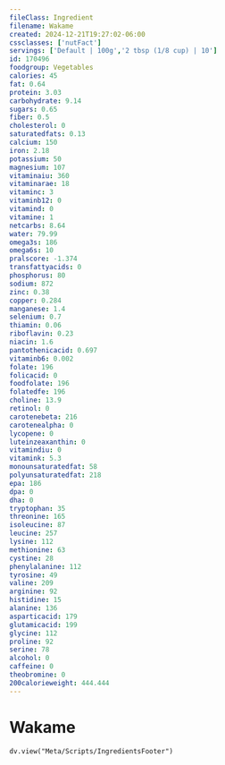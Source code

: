 ```yaml
---
fileClass: Ingredient
filename: Wakame
created: 2024-12-21T19:27:02-06:00
cssclasses: ['nutFact']
servings: ['Default | 100g','2 tbsp (1/8 cup) | 10']
id: 170496
foodgroup: Vegetables
calories: 45
fat: 0.64
protein: 3.03
carbohydrate: 9.14
sugars: 0.65
fiber: 0.5
cholesterol: 0
saturatedfats: 0.13
calcium: 150
iron: 2.18
potassium: 50
magnesium: 107
vitaminaiu: 360
vitaminarae: 18
vitaminc: 3
vitaminb12: 0
vitamind: 0
vitamine: 1
netcarbs: 8.64
water: 79.99
omega3s: 186
omega6s: 10
pralscore: -1.374
transfattyacids: 0
phosphorus: 80
sodium: 872
zinc: 0.38
copper: 0.284
manganese: 1.4
selenium: 0.7
thiamin: 0.06
riboflavin: 0.23
niacin: 1.6
pantothenicacid: 0.697
vitaminb6: 0.002
folate: 196
folicacid: 0
foodfolate: 196
folatedfe: 196
choline: 13.9
retinol: 0
carotenebeta: 216
carotenealpha: 0
lycopene: 0
luteinzeaxanthin: 0
vitamindiu: 0
vitamink: 5.3
monounsaturatedfat: 58
polyunsaturatedfat: 218
epa: 186
dpa: 0
dha: 0
tryptophan: 35
threonine: 165
isoleucine: 87
leucine: 257
lysine: 112
methionine: 63
cystine: 28
phenylalanine: 112
tyrosine: 49
valine: 209
arginine: 92
histidine: 15
alanine: 136
asparticacid: 179
glutamicacid: 199
glycine: 112
proline: 92
serine: 78
alcohol: 0
caffeine: 0
theobromine: 0
200calorieweight: 444.444
---
```


# Wakame

```dataviewjs
dv.view("Meta/Scripts/IngredientsFooter")
```